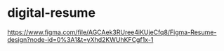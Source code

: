 # digital-resume
https://www.figma.com/file/AGCAek3RUree4iKUjeCfq8/Figma-Resume-design?node-id=0%3A1&t=yXhd2KWUhKFCgf1x-1